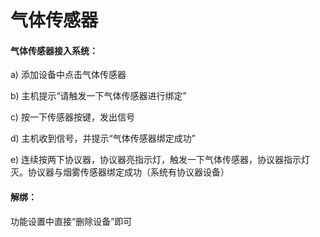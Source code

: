 # 气体传感器

#### 气体传感器接入系统：

a) 添加设备中点击气体传感器

b) 主机提示“请触发一下气体传感器进行绑定”

c) 按一下传感器按键，发出信号

d) 主机收到信号，并提示“气体传感器绑定成功”

e) 连续按两下协议器，协议器亮指示灯，触发一下气体传感器，协议器指示灯灭。协议器与烟雾传感器绑定成功（系统有协议器设备）



#### 解绑：

功能设置中直接“删除设备”即可